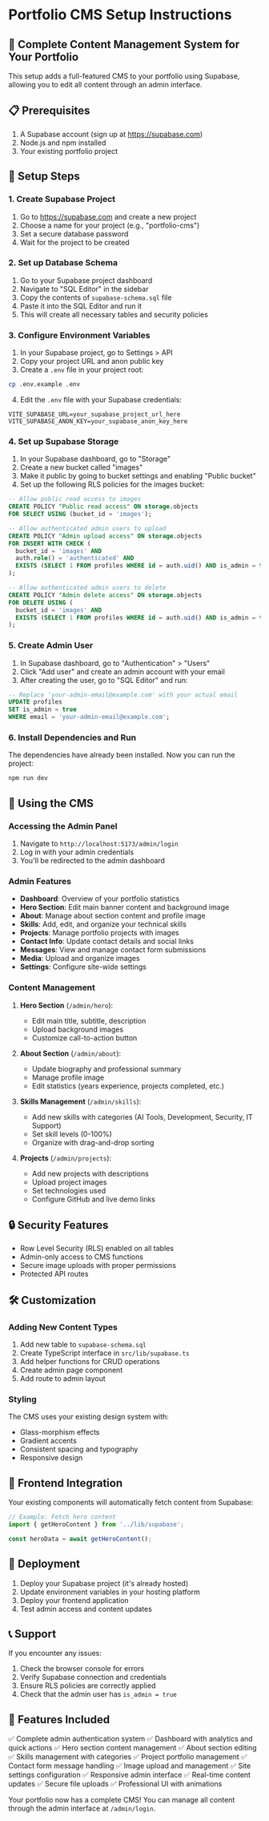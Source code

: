 # Portfolio CMS Setup Instructions

## 🚀 Complete Content Management System for Your Portfolio

This setup adds a full-featured CMS to your portfolio using Supabase, allowing you to edit all content through an admin interface.

## 📋 Prerequisites

1. A Supabase account (sign up at https://supabase.com)
2. Node.js and npm installed
3. Your existing portfolio project

## 🔧 Setup Steps

### 1. Create Supabase Project

1. Go to https://supabase.com and create a new project
2. Choose a name for your project (e.g., "portfolio-cms")
3. Set a secure database password
4. Wait for the project to be created

### 2. Set up Database Schema

1. Go to your Supabase project dashboard
2. Navigate to "SQL Editor" in the sidebar
3. Copy the contents of `supabase-schema.sql` file
4. Paste it into the SQL Editor and run it
5. This will create all necessary tables and security policies

### 3. Configure Environment Variables

1. In your Supabase project, go to Settings > API
2. Copy your project URL and anon public key
3. Create a `.env` file in your project root:

```bash
cp .env.example .env
```

4. Edit the `.env` file with your Supabase credentials:

```env
VITE_SUPABASE_URL=your_supabase_project_url_here
VITE_SUPABASE_ANON_KEY=your_supabase_anon_key_here
```

### 4. Set up Supabase Storage

1. In your Supabase dashboard, go to "Storage"
2. Create a new bucket called "images"
3. Make it public by going to bucket settings and enabling "Public bucket"
4. Set up the following RLS policies for the images bucket:

```sql
-- Allow public read access to images
CREATE POLICY "Public read access" ON storage.objects
FOR SELECT USING (bucket_id = 'images');

-- Allow authenticated admin users to upload
CREATE POLICY "Admin upload access" ON storage.objects
FOR INSERT WITH CHECK (
  bucket_id = 'images' AND 
  auth.role() = 'authenticated' AND
  EXISTS (SELECT 1 FROM profiles WHERE id = auth.uid() AND is_admin = true)
);

-- Allow authenticated admin users to delete
CREATE POLICY "Admin delete access" ON storage.objects
FOR DELETE USING (
  bucket_id = 'images' AND 
  EXISTS (SELECT 1 FROM profiles WHERE id = auth.uid() AND is_admin = true)
);
```

### 5. Create Admin User

1. In Supabase dashboard, go to "Authentication" > "Users"
2. Click "Add user" and create an admin account with your email
3. After creating the user, go to "SQL Editor" and run:

```sql
-- Replace 'your-admin-email@example.com' with your actual email
UPDATE profiles 
SET is_admin = true 
WHERE email = 'your-admin-email@example.com';
```

### 6. Install Dependencies and Run

The dependencies have already been installed. Now you can run the project:

```bash
npm run dev
```

## 🎯 Using the CMS

### Accessing the Admin Panel

1. Navigate to `http://localhost:5173/admin/login`
2. Log in with your admin credentials
3. You'll be redirected to the admin dashboard

### Admin Features

- **Dashboard**: Overview of your portfolio statistics
- **Hero Section**: Edit main banner content and background image
- **About**: Manage about section content and profile image
- **Skills**: Add, edit, and organize your technical skills
- **Projects**: Manage portfolio projects with images
- **Contact Info**: Update contact details and social links
- **Messages**: View and manage contact form submissions
- **Media**: Upload and organize images
- **Settings**: Configure site-wide settings

### Content Management

1. **Hero Section** (`/admin/hero`):
   - Edit main title, subtitle, description
   - Upload background images
   - Customize call-to-action button

2. **About Section** (`/admin/about`):
   - Update biography and professional summary
   - Manage profile image
   - Edit statistics (years experience, projects completed, etc.)

3. **Skills Management** (`/admin/skills`):
   - Add new skills with categories (AI Tools, Development, Security, IT Support)
   - Set skill levels (0-100%)
   - Organize with drag-and-drop sorting

4. **Projects** (`/admin/projects`):
   - Add new projects with descriptions
   - Upload project images
   - Set technologies used
   - Configure GitHub and live demo links

## 🔒 Security Features

- Row Level Security (RLS) enabled on all tables
- Admin-only access to CMS functions
- Secure image uploads with proper permissions
- Protected API routes

## 🛠 Customization

### Adding New Content Types

1. Add new table to `supabase-schema.sql`
2. Create TypeScript interface in `src/lib/supabase.ts`
3. Add helper functions for CRUD operations
4. Create admin page component
5. Add route to admin layout

### Styling

The CMS uses your existing design system with:
- Glass-morphism effects
- Gradient accents
- Consistent spacing and typography
- Responsive design

## 📱 Frontend Integration

Your existing components will automatically fetch content from Supabase:

```typescript
// Example: Fetch hero content
import { getHeroContent } from '../lib/supabase';

const heroData = await getHeroContent();
```

## 🚀 Deployment

1. Deploy your Supabase project (it's already hosted)
2. Update environment variables in your hosting platform
3. Deploy your frontend application
4. Test admin access and content updates

## 📞 Support

If you encounter any issues:

1. Check the browser console for errors
2. Verify Supabase connection and credentials
3. Ensure RLS policies are correctly applied
4. Check that the admin user has `is_admin = true`

## 🎉 Features Included

✅ Complete admin authentication system
✅ Dashboard with analytics and quick actions
✅ Hero section content management
✅ About section editing
✅ Skills management with categories
✅ Project portfolio management
✅ Contact form message handling
✅ Image upload and management
✅ Site settings configuration
✅ Responsive admin interface
✅ Real-time content updates
✅ Secure file uploads
✅ Professional UI with animations

Your portfolio now has a complete CMS! You can manage all content through the admin interface at `/admin/login`.